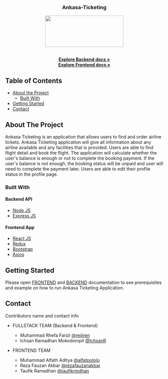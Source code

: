 <br />
<p align="center">

  <h3 align="center">Ankasa-Ticketing</h3>
  <p align="center">
    <image align="center" width="250" height="100" src='./ankasa-ticketing/src/assets/images/Group 29.png' />
  </p>

  <p align="center">
    <br />
    <a href="https://github.com/reijiren/Ankasa-Ticketing/tree/main/Backend"><strong>Explore Backend docs »</strong></a>
    <br />
    <a href="https://github.com/reijiren/Ankasa-Ticketing/tree/main/ankasa-ticketing"><strong>Explore Frontend docs »</strong></a>
  </p>
</p>



<!-- TABLE OF CONTENTS -->
## Table of Contents

* [About the Project](#about-the-project)
  * [Built With](#built-with)
* [Getting Started](#getting-started)
* [Contact](#contact)



<!-- ABOUT THE PROJECT -->
## About The Project


Ankasa Ticketing is an application that allows users to find and order airline tickets. Ankasa Ticketing application will give all information about any airline available and any facilities that is provided. Users are able to find flight detail and book the flight. The application will calculate whether the user's balance is enough or not to complete the booking payment. If the user's balance is not enough, the booking status will be unpaid and user will need to complete the payment later. Users are able to edit their profile status in the profile page.

### Built With

#### Backend API
* [Node JS](https://nodejs.org/en/docs/)
* [Express JS](https://expressjs.com/)

#### Frontend App
* [React JS](https://reactjs.org/)
* [Redux](https://redux.js.org/)
* [Bootstrap](https://getbootstrap.com/)
* [Axios](https://axios-http.com/)



<!-- GETTING STARTED -->
## Getting Started

Please open [FRONTEND](https://github.com/reijiren/Ankasa-Ticketing/tree/main/ankasa-ticketing) and [BACKEND](https://github.com/reijiren/Ankasa-Ticketing/tree/main/Backend) documentation to see prerequisites and example on how to run Ankasa Ticketing Application.


<!-- CONTACT -->
## Contact

Contributors name and contact info

* FULLSTACK TEAM (Backend & Frontend)
  * Muhammad Rhefa Farizi [@reijiren](https://github.com/reijiren)
  * Ichsan Ramadhan Mokodompit [@IchsanR](https://github.com/IchsanR)

* FRONTEND TEAM
  * Muhammad Alfath Aditya [@alfatpololo](https://github.com/alfatpololo)
  * Reza Fauzan Akbar [@rezafauzanakbar](https://github.com/rezafauzanakbar)
  * Taufik Ramadhan [@taufikrmdhan](https://github.com/taufikrmdhan)
